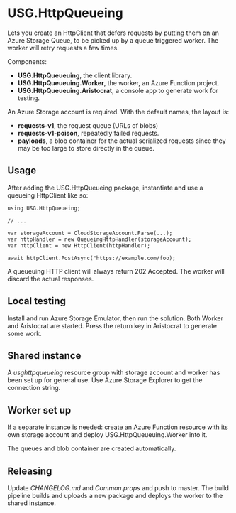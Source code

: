 USG.HttpQueueing
================
Lets you create an HttpClient that defers requests by putting them on an Azure
Storage Queue, to be picked up by a queue triggered worker. The worker will
retry requests a few times.

Components:
 - **USG.HttpQueueuing**, the client library.
 - **USG.HttpQueueuing.Worker**, the worker, an Azure Function project.
 - **USG.HttpQueueuing.Aristocrat**, a console app to generate work for
   testing.

An Azure Storage account is required. With the default names, the layout is:
 - **requests-v1**, the request queue (URLs of blobs)
 - **requests-v1-poison**, repeatedly failed requests.
 - **payloads**, a blob container for the actual serialized requests since
   they may be too large to store directly in the queue.

Usage
-----
After adding the USG.HttpQueueing package, instantiate and use a queueing
HttpClient like so:

    using USG.HttpQueueing;

	// ...

	var storageAccount = CloudStorageAccount.Parse(...);
	var httpHandler = new QueueingHttpHandler(storageAccount);
	var httpClient = new HttpClient(httpHandler);
    
	await httpClient.PostAsync("https://example.com/foo);

A queueuing HTTP client will always return 202 Accepted. The worker will
discard the actual responses.

Local testing
-------------
Install and run Azure Storage Emulator, then run the solution. Both Worker
and Aristocrat are started. Press the return key in Aristocrat to generate
some work.

Shared instance
---------------
A *usghttpqueueing* resource group with storage account and worker has been
set up for general use. Use Azure Storage Explorer to get the connection
string.

Worker set up
-------------
If a separate instance is needed: create an Azure Function resource with its
own storage account and deploy USG.HttpQueueuing.Worker into it.

The queues and blob container are created automatically.

Releasing
---------
Update *CHANGELOG.md* and *Common.props* and push to master. The build
pipeline builds and uploads a new package and deploys the worker to the
shared instance.
